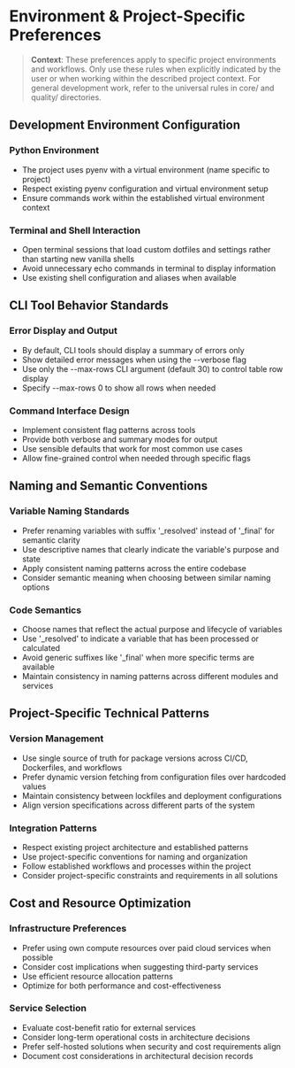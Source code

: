 # Environment & Project-Specific Preferences

> **Context**: These preferences apply to specific project environments and workflows. Only use these rules when explicitly indicated by the user or when working within the described project context. For general development work, refer to the universal rules in core/ and quality/ directories.

## Development Environment Configuration

### Python Environment

- The project uses pyenv with a virtual environment (name specific to project)
- Respect existing pyenv configuration and virtual environment setup
- Ensure commands work within the established virtual environment context

### Terminal and Shell Interaction

- Open terminal sessions that load custom dotfiles and settings rather than starting new vanilla shells
- Avoid unnecessary echo commands in terminal to display information
- Use existing shell configuration and aliases when available

## CLI Tool Behavior Standards

### Error Display and Output

- By default, CLI tools should display a summary of errors only
- Show detailed error messages when using the --verbose flag
- Use only the --max-rows CLI argument (default 30) to control table row display
- Specify --max-rows 0 to show all rows when needed

### Command Interface Design

- Implement consistent flag patterns across tools
- Provide both verbose and summary modes for output
- Use sensible defaults that work for most common use cases
- Allow fine-grained control when needed through specific flags

## Naming and Semantic Conventions

### Variable Naming Standards

- Prefer renaming variables with suffix '_resolved' instead of '_final' for semantic clarity
- Use descriptive names that clearly indicate the variable's purpose and state
- Apply consistent naming patterns across the entire codebase
- Consider semantic meaning when choosing between similar naming options

### Code Semantics

- Choose names that reflect the actual purpose and lifecycle of variables
- Use '_resolved' to indicate a variable that has been processed or calculated
- Avoid generic suffixes like '_final' when more specific terms are available
- Maintain consistency in naming patterns across different modules and services

## Project-Specific Technical Patterns

### Version Management

- Use single source of truth for package versions across CI/CD, Dockerfiles, and workflows
- Prefer dynamic version fetching from configuration files over hardcoded values
- Maintain consistency between lockfiles and deployment configurations
- Align version specifications across different parts of the system

### Integration Patterns

- Respect existing project architecture and established patterns
- Use project-specific conventions for naming and organization
- Follow established workflows and processes within the project
- Consider project-specific constraints and requirements in all solutions

## Cost and Resource Optimization

### Infrastructure Preferences

- Prefer using own compute resources over paid cloud services when possible
- Consider cost implications when suggesting third-party services
- Use efficient resource allocation patterns
- Optimize for both performance and cost-effectiveness

### Service Selection

- Evaluate cost-benefit ratio for external services
- Consider long-term operational costs in architecture decisions
- Prefer self-hosted solutions when security and cost requirements align
- Document cost considerations in architectural decision records

